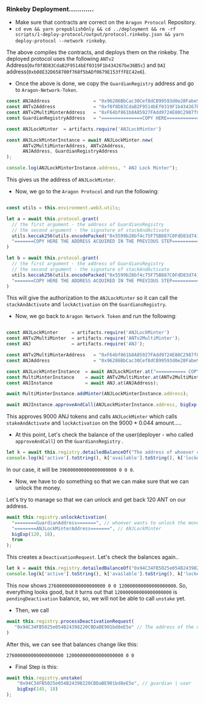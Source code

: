 ### Rinkeby Deployment............


* Make sure that contracts are correct on the `Aragon Protocol` Repository.  
* `cd evm && yarn prepublishOnly && cd ../deployment && rm -rf scripts/1-deploy-protocol/output/protocol.rinkeby.json && yarn deploy-protocol --network rinkeby`.

The above compiles the contracts, and deploys them on the rinkeby. The deployed protocol uses the following `ANTv2` Address(`0xf0f8D83CdaB2F9514bEf0319F1b434267be36B5c`)
and `DAI` address(`0xb08E32D658700f768f5bADf0679E153ffFEC42e6`).

* Once the above is done, we copy the `GuardianRegistry` address and go to `Aragon-Network-Token`.

```js
const ANJAddress                = "0x96286BbCac30Cef8dCB99593d0e28Fabe95F3572";
const ANTv2Address              = "0xf0f8D83CdaB2F9514bEf0319F1b434267be36B5c";
const ANTv2MultiMinterAddress   = "0xF64bf861b8A85927FAdd9724E80C2987f82a9259";
const GuardianRegistryAddress   = "===============COPY HERE===================";

const ANJLockMinter  = artifacts.require('ANJLockMinter')

const ANJLockMinterInstance = await ANJLockMinter.new(
      ANTv2MultiMinterAddress, ANTv2Address, 
      ANJAddress, GuardianRegistryAddress
);

console.log(ANJLockMinterInstance.address, " ANJ Lock Minter");
```

This gives us the address of `ANJLockMinter`.

* Now, we go to the `Aragon Protocol` and run the following:

```js

const utils = this.environment.web3.utils;

let a = await this.protocol.grant(
  // the first argument - the address of GuardiansRegistry
  // the second argument - the signature of stackAndActivate
  utils.keccak256(utils.encodePacked("0x5599b28bf4c75F75B887C0FdD83d741ECA06C71d", "0x2b7f012e")),
  "=======COPY HERE THE ADDRESS ACQUIRED IN THE PREVIOUS STEP=================="
)

let b = await this.protocol.grant(
  // the first argument - the address of GuardiansRegistry
  // the second argument - the signature of stackAndActivate
  utils.keccak256(utils.encodePacked("0x5599b28bf4c75F75B887C0FdD83d741ECA06C71d", "0x51d2f186")),
  "=======COPY HERE THE ADDRESS ACQUIRED IN THE PREVIOUS STEP==================" // the address of ANJLockMinter
)
```

This will give the authorization to the `ANJLockMinter` so it can call the `stackAndActivate` and `lockActivation` on the `GuardiansRegistry`.

* Now, we go back to `Aragon Network Token` and run the following:


```js

const ANJLockMinter     = artifacts.require('ANJLockMinter')
const ANTv2MultiMinter  = artifacts.require('ANTv2MultiMinter');
const ANJ               = artifacts.require('ANJ');

const ANTv2MultiMinterAddress   = "0xF64bf861b8A85927FAdd9724E80C2987f82a9259";
const ANJAddress                = "0x96286BbCac30Cef8dCB99593d0e28Fabe95F3572";

const ANJLockMinterInstance  = await ANJLockMinter.at("=========== COPY ANJ LOCK MINTER ADDRESS ACQUIRED PREVIOUSLY ABOVE");
const MultiMinterInstance    = await ANTv2MultiMinter.at(ANTv2MultiMinterAddress);
const ANJInstance            = await ANJ.at(ANJAddress);

await MultiMinterInstance.addMinter(ANJLockMinterInstance.address);

await ANJInstance.approveAndCall(ANJLockMinterInstance.address, bigExp(9000, 18), "0x000000");


```

This approves 9000 ANJ tokens and calls `ANJLockMinter` which calls `stakeAndActivate` and `lockActivation` on the 9000 * 0.044 amount.....


*  At this point, Let's check the balance of the user(deployer - who called `approveAndCall`) on the `GuardiansRegistry` .

```js
let k = await this.registry.detailedBalanceOf("The address of whoever called ApproveAndCall");
console.log(k['active'].toString(), k['available'].toString(), k['locked'].toString(), k['pendingDeactivation'].toString());
```

In our case, it will be `396000000000000000000 0 0 0`.


* Now, we have to do something so that we can make sure that we can unlock the money.

Let's try to manage so that we can unlock and get back 120 ANT on our address.

```js
await this.registry.unlockActivation(
  "========GuardianAddress=======", // whoever wants to unlock the money.
  "========ANJLockMinterAddress=======", // ANJLockMinter
  bigExp(120, 18),
  true
);
```


This creates a `DeactivationRequest`. Let's check the balances again..

```js
let k = await this.registry.detailedBalanceOf("0x94C34FB5025e054B24398220CBDaBE901bd8eE5e");
console.log(k['active'].toString(), k['available'].toString(), k['locked'].toString(), k['pendingDeactivation'].toString());
```

This now shows `276000000000000000000 0 0 120000000000000000000`. So, everything looks good, but it turns out that 
`120000000000000000000` is `pendingDeactivation` balance, so, we will not be able to call `unstake` yet.

* Then, we call

```js
await this.registry.processDeactivationRequest(
   "0x94C34FB5025e054B24398220CBDaBE901bd8eE5e" // The address of the user|guardian.
)
```

After this, we can see that balances change like this:

```
276000000000000000000 120000000000000000000 0 0
```


* Final Step is this:

```js
await this.registry.unstake(
    "0x94C34FB5025e054B24398220CBDaBE901bd8eE5e", // guardian | user
    bigExp(145, 18)
);
```






